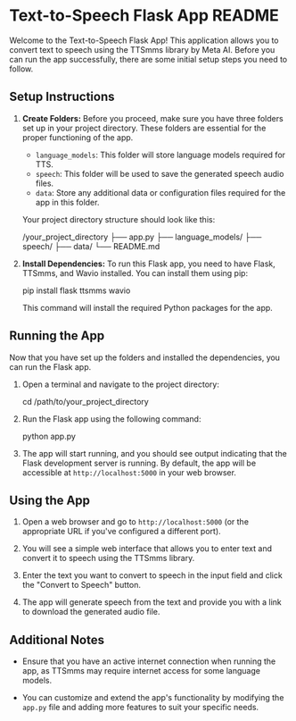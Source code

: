 # Text-to-Speech Flask App README

Welcome to the Text-to-Speech Flask App! This application allows you to convert text to speech using the TTSmms library by Meta AI. Before you can run the app successfully, there are some initial setup steps you need to follow.

## Setup Instructions

1. **Create Folders:**
   Before you proceed, make sure you have three folders set up in your project directory. These folders are essential for the proper functioning of the app.

   - `language_models`: This folder will store language models required for TTS.
   - `speech`: This folder will be used to save the generated speech audio files.
   - `data`: Store any additional data or configuration files required for the app in this folder.

   Your project directory structure should look like this:

   /your_project_directory
   ├── app.py
   ├── language_models/
   ├── speech/
   ├── data/
   └── README.md

2. **Install Dependencies:**
   To run this Flask app, you need to have Flask, TTSmms, and Wavio installed. You can install them using pip:

   pip install flask ttsmms wavio

   This command will install the required Python packages for the app.

## Running the App

Now that you have set up the folders and installed the dependencies, you can run the Flask app.

1. Open a terminal and navigate to the project directory:

   cd /path/to/your_project_directory

2. Run the Flask app using the following command:

   python app.py
   
3. The app will start running, and you should see output indicating that the Flask development server is running. By default, the app will be accessible at `http://localhost:5000` in your web browser.

## Using the App

1. Open a web browser and go to `http://localhost:5000` (or the appropriate URL if you've configured a different port).

2. You will see a simple web interface that allows you to enter text and convert it to speech using the TTSmms library.

3. Enter the text you want to convert to speech in the input field and click the "Convert to Speech" button.

4. The app will generate speech from the text and provide you with a link to download the generated audio file.

## Additional Notes

- Ensure that you have an active internet connection when running the app, as TTSmms may require internet access for some language models.

- You can customize and extend the app's functionality by modifying the `app.py` file and adding more features to suit your specific needs.
